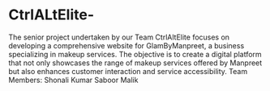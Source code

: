 # CtrlALtElite-
The senior project undertaken by our Team CtrlAltElite focuses on developing a comprehensive website for GlamByManpreet, a business specializing in makeup services. The objective is to create a digital platform that not only showcases the range of makeup services offered by Manpreet but also enhances customer interaction and service accessibility.
Team Members: 
Shonali Kumar 
Saboor Malik

